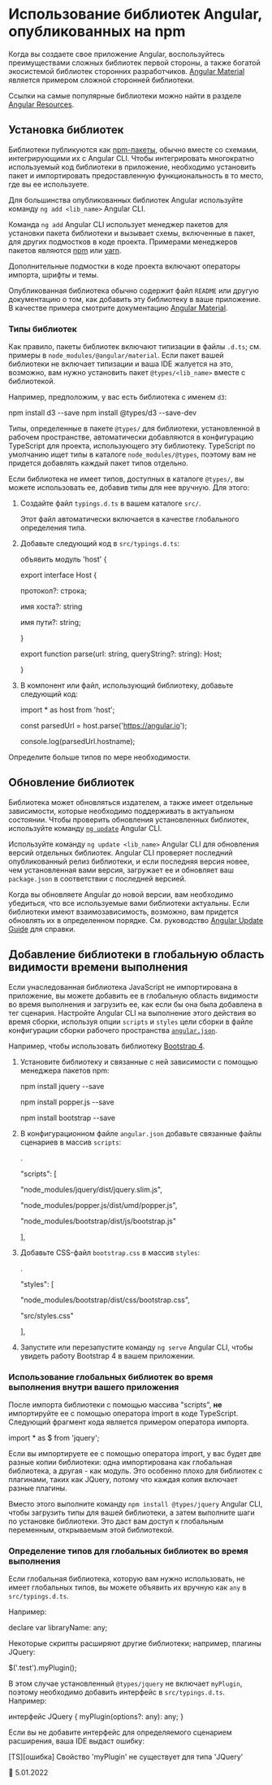 # Использование библиотек Angular, опубликованных на npm

Когда вы создаете свое приложение Angular, воспользуйтесь преимуществами сложных библиотек первой стороны, а также богатой экосистемой библиотек сторонних разработчиков. [Angular Material][angularmaterialmain] является примером сложной сторонней библиотеки.

Ссылки на самые популярные библиотеки можно найти в разделе [Angular Resources][aioresources].

## Установка библиотек

Библиотеки публикуются как [npm-пакеты][aioguidenpmpackages], обычно вместе со схемами, интегрирующими их с Angular CLI. Чтобы интегрировать многократно используемый код библиотеки в приложение, необходимо установить пакет и импортировать предоставленную функциональность в то место, где вы ее используете.

Для большинства опубликованных библиотек Angular используйте команду `ng add <lib_name>` Angular CLI.

Команда `ng add` Angular CLI использует менеджер пакетов для установки пакета библиотеки и вызывает схемы, включенные в пакет, для других подмостков в коде проекта. Примерами менеджеров пакетов являются [npm][npmjsmain] или [yarn][yarnpkgmain].

Дополнительные подмостки в коде проекта включают операторы импорта, шрифты и темы.

Опубликованная библиотека обычно содержит файл `README` или другую документацию о том, как добавить эту библиотеку в ваше приложение. В качестве примера смотрите документацию [Angular Material][angularmaterialmain].

### Типы библиотек

Как правило, пакеты библиотек включают типизации в файлы `.d.ts`; см. примеры в `node_modules/@angular/material`. Если пакет вашей библиотеки не включает типизации и ваша IDE жалуется на это, возможно, вам нужно установить пакет `@types/<lib_name>` вместе с библиотекой.

Например, предположим, у вас есть библиотека с именем `d3`:

<code-example format="shell" language="shell">

npm install d3 --save npm install &commat;types/d3 --save-dev

</code-example>

Типы, определенные в пакете `@types/` для библиотеки, установленной в рабочем пространстве, автоматически добавляются в конфигурацию TypeScript для проекта, использующего эту библиотеку. TypeScript по умолчанию ищет типы в каталоге `node_modules/@types`, поэтому вам не придется добавлять каждый пакет типов отдельно.

Если библиотека не имеет типов, доступных в каталоге `@types/`, вы можете использовать ее, добавив типы для нее вручную. Для этого:

1.  Создайте файл `typings.d.ts` в вашем каталоге `src/`.

    Этот файл автоматически включается в качестве глобального определения типа.

1.  Добавьте следующий код в `src/typings.d.ts`:

    <code-example format="typescript" language="typescript">

    объявить модуль 'host' {

    export interface Host {

    протокол?: строка;

    имя хоста?: string

    имя пути?: string;

    }

    export function parse(url: string, queryString?: string): Host;

    }

    </code-example>

1.  В компонент или файл, использующий библиотеку, добавьте следующий код:

    <code-example format="typescript" language="typescript">

    import \* as host from 'host';

    const parsedUrl = host.parse('https://angular.io');

    console.log(parsedUrl.hostname);

    </code-example>

Определите больше типов по мере необходимости.

## Обновление библиотек

Библиотека может обновляться издателем, а также имеет отдельные зависимости, которые необходимо поддерживать в актуальном состоянии. Чтобы проверить обновления установленных библиотек, используйте команду [`ng update`][aiocliupdate] Angular CLI.

Используйте команду `ng update <lib_name>` Angular CLI для обновления версий отдельных библиотек. Angular CLI проверяет последний опубликованный релиз библиотеки, и если последняя версия новее, чем установленная вами версия, загружает ее и обновляет ваш `package.json` в соответствии с последней версией.

Когда вы обновляете Angular до новой версии, вам необходимо убедиться, что все используемые вами библиотеки актуальны. Если библиотеки имеют взаимозависимость, возможно, вам придется обновлять их в определенном порядке.
См. руководство [Angular Update Guide][angularupdatemain] для справки.

## Добавление библиотеки в глобальную область видимости времени выполнения

Если унаследованная библиотека JavaScript не импортирована в приложение, вы можете добавить ее в глобальную область видимости во время выполнения и загрузить ее, как если бы она была добавлена в тег сценария. Настройте Angular CLI на выполнение этого действия во время сборки, используя опции `scripts` и `styles` цели сборки в файле конфигурации сборки рабочего пространства [`angular.json`][aioguideworkspaceconfig].

Например, чтобы использовать библиотеку [Bootstrap 4][getbootstrapdocs40gettingstartedintroduction].

1.  Установите библиотеку и связанные с ней зависимости с помощью менеджера пакетов npm:

    <code-example format="shell" language="shell">

    npm install jquery --save

    npm install popper.js --save

    npm install bootstrap --save

    </code-example>

1.  В конфигурационном файле `angular.json` добавьте связанные файлы сценариев в массив `scripts`:

    <code-example format="json" language="json">.

    "scripts": [

    "node_modules/jquery/dist/jquery.slim.js",

    "node_modules/popper.js/dist/umd/popper.js",

    "node_modules/bootstrap/dist/js/bootstrap.js"

    ],

    </code-example>

1.  Добавьте CSS-файл `bootstrap.css` в массив `styles`:

    <code-example format="css" language="css">.

    "styles": [

    "node_modules/bootstrap/dist/css/bootstrap.css",

    "src/styles.css"

    ],

    </code-example>

1.  Запустите или перезапустите команду `ng serve` Angular CLI, чтобы увидеть работу Bootstrap 4 в вашем приложении.

### Использование глобальных библиотек во время выполнения внутри вашего приложения

После импорта библиотеки с помощью массива "scripts", **не** импортируйте ее с помощью оператора import в коде TypeScript. Следующий фрагмент кода является примером оператора импорта.

<code-example format="typescript" language="typescript">

import \* as \$ from 'jquery';

</code-example>

Если вы импортируете ее с помощью оператора import, у вас будет две разные копии библиотеки: одна импортирована как глобальная библиотека, а другая - как модуль. Это особенно плохо для библиотек с плагинами, таких как JQuery, потому что каждая копия включает разные плагины.

Вместо этого выполните команду `npm install @types/jquery` Angular CLI, чтобы загрузить типы для вашей библиотеки, а затем выполните шаги по установке библиотеки. Это даст вам доступ к глобальным переменным, открываемым этой библиотекой.

### Определение типов для глобальных библиотек во время выполнения

Если глобальная библиотека, которую вам нужно использовать, не имеет глобальных типов, вы можете объявить их вручную как `any` в `src/typings.d.ts`.

Например:

<code-example format="typescript" language="typescript">

declare var libraryName: any;

</code-example>

Некоторые скрипты расширяют другие библиотеки; например, плагины JQuery:

<code-example format="typescript" language="typescript">

\$('.test').myPlugin();

</code-example>

В этом случае установленный `@types/jquery` не включает `myPlugin`, поэтому необходимо добавить интерфейс в `src/typings.d.ts`. Например:

<code-example format="typescript" language="typescript">

интерфейс JQuery { myPlugin(options?: any): any;
}

</code-example>

Если вы не добавите интерфейс для определяемого сценарием расширения, ваша IDE выдаст ошибку:

<code-example format="none" language="none">

[TS][ошибка] Свойство 'myPlugin' не существует для типа 'JQuery'

</code-example>

<!-- links -->

[aiocliupdate]: cli/update 'ng update | CLI |Angular'
[aioguidenpmpackages]: guide/npm-packages 'Workspace npm dependencies | Angular'
[aioguideworkspaceconfig]: guide/workspace-config 'Angular workspace configuration | Angular'
[aioresources]: resources 'Explore Angular Resources | Angular'

<!-- external links -->

[angularmaterialmain]: https://material.angular.io 'Angular Material | Angular'
[angularupdatemain]: https://update.angular.io 'Angular Update Guide | Angular'
[getbootstrapdocs40gettingstartedintroduction]: https://getbootstrap.com/docs/4.0/getting-started/introduction 'Introduction | Bootstrap'
[npmjsmain]: https://www.npmjs.com 'npm'
[yarnpkgmain]: https://yarnpkg.com ' Yarn'

<!-- end links -->

:date: 5.01.2022
